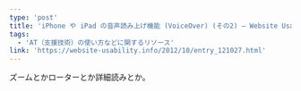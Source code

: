 ```yaml
---
type: 'post'
title: 'iPhone や iPad の音声読み上げ機能 (VoiceOver) (その2) — Website Usability Info'
tags:
  - 'AT（支援技術）の使い方などに関するリソース'
link: 'https://website-usability.info/2012/10/entry_121027.html'
---
```

ズームとかローターとか詳細読みとか。